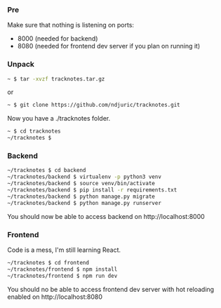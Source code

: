 ### Pre
Make sure that nothing is listening on ports:
 - 8000 (needed for backend)
 - 8080 (needed for frontend dev server if you plan on running it)

### Unpack
```bash
~ $ tar -xvzf tracknotes.tar.gz
```
or
```bash
~ $ git clone https://github.com/ndjuric/tracknotes.git
```
Now you have a ./tracknotes folder.  
```bash
~ $ cd tracknotes
~/tracknotes $
```

### Backend
```bash
~/tracknotes $ cd backend
~/tracknotes/backend $ virtualenv -p python3 venv
~/tracknotes/backend $ source venv/bin/activate
~/tracknotes/backend $ pip install -r requirements.txt
~/tracknotes/backend $ python manage.py migrate
~/tracknotes/backend $ python manage.py runserver
```
You should now be able to access backend on http://localhost:8000

### Frontend
Code is a mess, I'm still learning React.
```bash
~/tracknotes $ cd frontend
~/tracknotes/frontend $ npm install
~/tracknotes/frontend $ npm run dev
```
You should no be able to access frontend dev server with hot reloading enabled on http://localhost:8080  
